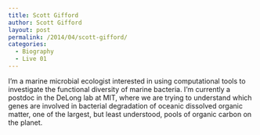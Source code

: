 ```yaml
---
title: Scott Gifford
author: Scott Gifford
layout: post
permalink: /2014/04/scott-gifford/
categories:
  - Biography
  - Live 01
---
```

I&#8217;m a marine microbial ecologist interested in using computational tools to investigate the functional diversity of marine bacteria. I&#8217;m currently a postdoc in the DeLong lab at MIT, where we are trying to understand which genes are involved in bacterial degradation of oceanic dissolved organic matter, one of the largest, but least understood, pools of organic carbon on the planet.